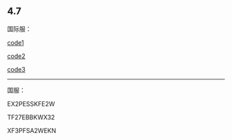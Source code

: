 
## 4.7

国际服：

[code1](https://genshin.hoyoverse.com/en/gift?code=US2VLGSXCAT9)


[code2](https://genshin.hoyoverse.com/en/gift?code=6A2ULZTFVBCV)


[code3](https://genshin.hoyoverse.com/en/gift?code=BS3DLYAFVAUH)


--------------------------------------------------------------------
国服：

EX2PESSKFE2W

TF27EBBKWX32

XF3PFSA2WEKN

